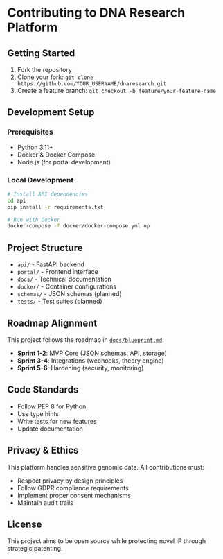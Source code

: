 # Contributing to DNA Research Platform

## Getting Started

1. Fork the repository
2. Clone your fork: `git clone https://github.com/YOUR_USERNAME/dnaresearch.git`
3. Create a feature branch: `git checkout -b feature/your-feature-name`

## Development Setup

### Prerequisites
- Python 3.11+
- Docker & Docker Compose
- Node.js (for portal development)

### Local Development
```bash
# Install API dependencies
cd api
pip install -r requirements.txt

# Run with Docker
docker-compose -f docker/docker-compose.yml up
```

## Project Structure
- `api/` - FastAPI backend
- `portal/` - Frontend interface
- `docs/` - Technical documentation
- `docker/` - Container configurations
- `schemas/` - JSON schemas (planned)
- `tests/` - Test suites (planned)

## Roadmap Alignment
This project follows the roadmap in [`docs/blueprint.md`](docs/blueprint.md):
- **Sprint 1-2**: MVP Core (JSON schemas, API, storage)
- **Sprint 3-4**: Integrations (webhooks, theory engine)
- **Sprint 5-6**: Hardening (security, monitoring)

## Code Standards
- Follow PEP 8 for Python
- Use type hints
- Write tests for new features
- Update documentation

## Privacy & Ethics
This platform handles sensitive genomic data. All contributions must:
- Respect privacy by design principles
- Follow GDPR compliance requirements
- Implement proper consent mechanisms
- Maintain audit trails

## License
This project aims to be open source while protecting novel IP through strategic patenting.